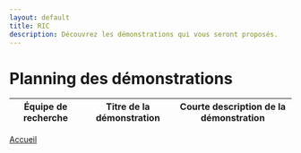 ```yaml
---
layout: default
title: RIC
description: Découvrez les démonstrations qui vous seront proposés.
---
```



# Planning des démonstrations

| Équipe de recherche | Titre de la démonstration                                                                                     | Courte description de la démonstration                                                                                                                                                                                                                                                                                                                                                                                                                                                                                                                                                                                                                                                                                                                        |
|---------------------|---------------------------------------------------------------------------------------------------------------|---------------------------------------------------------------------------------------------------------------------------------------------------------------------------------------------------------------------------------------------------------------------------------------------------------------------------------------------------------------------------------------------------------------------------------------------------------------------------------------------------------------------------------------------------------------------------------------------------------------------------------------------------------------------------------------------------------------------------------------------------------------|

 
    
[Accueil](./index.html)

